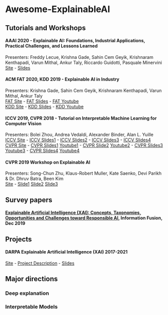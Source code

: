 # Awesome-ExplainableAI

## Tutorials and Workshops

#### AAAI 2020 - Explainable AI: Foundations, Industrial Applications, Practical Challenges, and Lessons Learned
Presenters: Freddy Lecue, Krishna Gade, Sahin Cem Geyik, Krishnaram Kenthapadi, Varun Mithal, Ankur Taly, Riccardo Guidotti, Pasquale Minervini\
[Site](https://xaitutorial2020.github.io) - [Slides](https://xaitutorial2020.github.io/raw/master/slides/aaai_2020_xai_tutorial.pdf)

#### ACM FAT 2020, KDD 2019 - Explainable AI in Industry
Presenters: Krishna Gade, Sahin Cem Geyik, Krishnaram Kenthapadi, Varun Mithal, Ankur Taly\
[FAT Site](https://sites.google.com/view/fat20-explainable-ai-tutorial) - [FAT Slides](https://www.slideshare.net/KrishnaramKenthapadi/explainable-ai-in-industry-fat-2020-tutorial) - [FAT Youtube](https://www.youtube.com/watch?v=lcN-XJSsd-c)\
[KDD Site](https://sites.google.com/view/kdd19-explainable-ai-tutorial) - [KDD Slides](https://www.slideshare.net/KrishnaramKenthapadi/explainable-ai-in-industry-kdd-2019-tutorial) - [KDD Youtube](https://www.youtube.com/playlist?list=PLewjn-vrZ7d3x0M4Uu_57oaJPRXkiS221)

#### ICCV 2019, CVPR 2018 - Tutorial on Interpretable Machine Learning for Computer Vision
Presenters: Bolei Zhou, Andrea Vedaldi, Alexander Binder, Alan L. Yuille\
[ICCV Site](https://interpretablevision.github.io) - [ICCV Slides1](https://interpretablevision.github.io/slide/iccv19_vedaldi_slide.pdf) - [ICCV Slides2](https://interpretablevision.github.io/slide/iccv19_zhou_slide.pdf) - [ICCV Slides3](https://interpretablevision.github.io/slide/iccv19_yuille_slide.pdf) - [ICCV Slides4](https://interpretablevision.github.io/slide/iccv19_binder_slide.pdf)\
[CVPR Site](https://interpretablevision.github.io/index_cvpr2018.html) - [CVPR Slides1](http://deeplearning.csail.mit.edu/slide_cvpr2018/been_cvpr18tutorial.pdf) [Youtube1](https://www.youtube.com/watch?v=MgawSHnYQGw) - [CVPR Slide2](http://deeplearning.csail.mit.edu/slide_cvpr2018/laurens_cvpr18tutorial.pdf) [Youtube2](https://youtu.be/MgawSHnYQGw?t=2589) - [CVPR Slides3](http://deeplearning.csail.mit.edu/slide_cvpr2018/bolei_cvpr18tutorial.pdf) [Youtube3](https://www.youtube.com/watch?v=1aSS5GEH58U) - [CVPR Slides4](http://deeplearning.csail.mit.edu/slide_cvpr2018/vedaldi_cvpr18tutorial.pdf) [Youtube4](https://youtu.be/1aSS5GEH58U?t=2860)

#### CVPR 2019 Workshop on Explainable AI
Presenters: Song-Chun Zhu, Klaus-Robert Muller, Kate Saenko, Devi Parikh & Dr. Dhruv Batra, Been Kim\
[Site](https://explainai.net) - [Slide1](https://explainai.net/src/Workshop%20Talk%20XAI.pdf) [Slide2](https://www.cc.gatech.edu/~dbatra/talks/2019-06-15_dhruv_batra_xai.pptx) [Slide3](https://explainai.net/src/Talk30_2019Summer_PDF_small.pdf)


## Survey papers
#### [Explainable Artificial Intelligence (XAI): Concepts, Taxonomies, Opportunities and Challenges toward Responsible AI](https://www.sciencedirect.com/science/article/pii/S1566253519308103), Information Fusion, Dec 2019

## Projects
#### DARPA Explainable Artificial Intelligence (XAI) 2017-2021 
[Site](https://www.darpa.mil/program/explainable-artificial-intelligence) - [Project Description](https://www.darpa.mil/attachments/DARPA-BAA-16-53.pdf) - [Slides](https://www.google.com/url?sa=t&rct=j&q=&esrc=s&source=web&cd=18&cad=rja&uact=8&ved=2ahUKEwiim4rJrLDpAhUwyzgGHTZTCGMQFjARegQIBxAB&url=https%3A%2F%2Fasd.gsfc.nasa.gov%2Fconferences%2Fai%2Fprogram%2F003-XAIforNASA.pdf&usg=AOvVaw3LnUXofEKnGVlMNJO1TK5n)


## Major directions
### Deep explanation 

### Interpretable Models

### 






